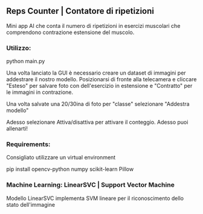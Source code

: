 ## Reps Counter | Contatore di ripetizioni

Mini app AI che conta il numero di ripetizioni in esercizi muscolari che comprendono contrazione estensione del muscolo.

### Utilizzo:
python main.py

Una volta lanciato la GUI è necessario creare un dataset di immagini per addestrare il nostro modello. Posizionarsi di fronte alla telecamera e cliccare "Esteso" per salvare foto con dell'esercizio in estensione e "Contratto" per le immagini in contrazione.

Una volta salvate una 20/30ina di foto per "classe" selezionare "Addestra modello"

Adesso selezionare Attiva/disattiva per attivare il conteggio. Adesso puoi allenarti!

### Requirements:
Consigliato utilizzare un virtual environment

pip install opencv-python numpy scikit-learn Pillow

### Machine Learning: LinearSVC | Support Vector Machine
Modello LinearSVC implementa SVM lineare per il riconoscimento dello stato dell'immagine